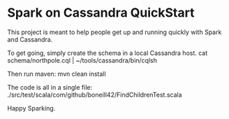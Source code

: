 Spark on Cassandra QuickStart
===========================

This project is meant to help people get up and running quickly with
Spark and Cassandra.

To get going, simply create the schema in a local Cassandra host.
cat schema/northpole.cql | ~/tools/cassandra/bin/cqlsh

Then run maven:
mvn clean install

The code is all in a single file:
./src/test/scala/com/github/boneill42/FindChildrenTest.scala

Happy Sparking.



